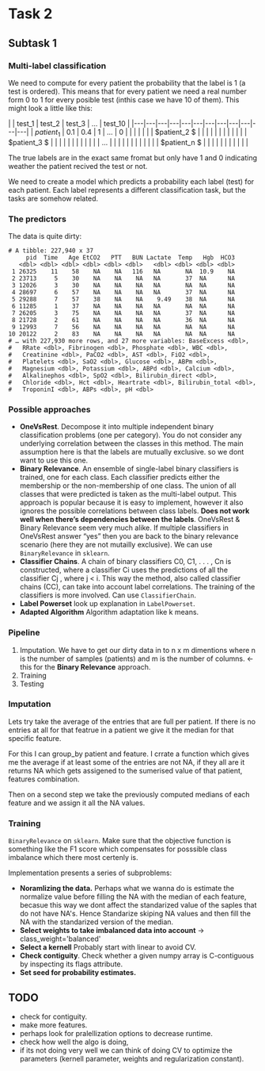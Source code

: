 # Task 2
## Subtask 1
### Multi-label classification
We need to compute for every patient the probability that the label is 1 (a test is ordered). This means that for every patient we need a real number form 0 to 1 for every posible test (inthis case we have 10 of them). This might look a little like this:

|   | test_1 | test_2 | test_3 | ... | test_10 |
|---|---|---|---|---|---|---|---|---|---|---|---|
| $patient_1$ |  0.1 |  0.4 | 1  |  ... |  0 |   |   |   |   |   |
| $patient_2 $ |   |   |   |   |   |   |   |   |   |   |
| $patient_3 $ |   |   |   |   |   |   |   |   |   |   |
| ... |   |   |   |   |   |   |   |   |   |   |
| $patient_n $ |   |   |   |   |   |   |   |   |   |   |

The true labels are in the exact same fromat but only have 1 and 0 indicating weather the patient recived the test or not. 

We need to create a model which predicts a probability each label (test) for each patient. Each label represents a different classification task, but the tasks are somehow related. 

### The predictors
The data is quite dirty:

```
# A tibble: 227,940 x 37     pid  Time   Age EtCO2   PTT   BUN Lactate  Temp   Hgb  HCO3   <dbl> <dbl> <dbl> <dbl> <dbl> <dbl>   <dbl> <dbl> <dbl> <dbl> 1 26325    11    58    NA    NA   116   NA       NA  10.9    NA 2 23713     5    30    NA    NA    NA   NA       37  NA      NA 3 12026     3    30    NA    NA    NA   NA       NA  NA      NA 4 28697     6    57    NA    NA    NA   NA       37  NA      NA 5 29288     7    57    38    NA    NA    9.49    38  NA      NA 6 11285     1    37    NA    NA    NA   NA       NA  NA      NA 7 26205     3    75    NA    NA    NA   NA       37  NA      NA 8 21728     2    61    NA    NA    NA   NA       36  NA      NA 9 12993     7    56    NA    NA    NA   NA       NA  NA      NA10 20122     2    83    NA    NA    NA   NA       NA  NA      NA# … with 227,930 more rows, and 27 more variables: BaseExcess <dbl>,#   RRate <dbl>, Fibrinogen <dbl>, Phosphate <dbl>, WBC <dbl>,#   Creatinine <dbl>, PaCO2 <dbl>, AST <dbl>, FiO2 <dbl>,#   Platelets <dbl>, SaO2 <dbl>, Glucose <dbl>, ABPm <dbl>,#   Magnesium <dbl>, Potassium <dbl>, ABPd <dbl>, Calcium <dbl>,#   Alkalinephos <dbl>, SpO2 <dbl>, Bilirubin_direct <dbl>,#   Chloride <dbl>, Hct <dbl>, Heartrate <dbl>, Bilirubin_total <dbl>,#   TroponinI <dbl>, ABPs <dbl>, pH <dbl>
```

### Possible approaches
* **OneVsRest**. Decompose it into multiple independent binary classification problems (one per category). You do not consider any underlying correlation between the classes in this method. The main assumption here is that the labels are mutually exclusive. so we dont want to use this one. 
* **Binary Relevance**. An ensemble of single-label binary classifiers is trained, one for each class. Each classifier predicts either the membership or the non-membership of one class. The union of all classes that were predicted is taken as the multi-label output. This approach is popular because it is easy to implement, however it also ignores the possible correlations between class labels. **Does not work well when there’s dependencies between the labels**. OneVsRest & Binary Relevance seem very much alike. If multiple classifiers in OneVsRest answer “yes” then you are back to the binary relevance scenario (here they are not mutailly exclusive). We can use `BinaryRelevance` in `sklearn`.
* **Classifier Chains**. A chain of binary classifiers C0, C1, . . . , Cn is constructed, where a classifier Ci uses the predictions of all the classifier Cj , where j < i. This way the method, also called classifier chains (CC), can take into account label correlations. The training of the classifiers is more involved. Can use `ClassifierChain`.
* **Label Powerset** look up explanation in `LabelPowerset`.
* **Adapted Algorithm** Algorithm adaptation like k means.

### Pipeline
1. Imputation. We have to get our dirty data in to n x m dimentions where n is the number of samples (patients) and m is the number of columns. <- this for the **Binary Relevance** approach. 
2. Training
3. Testing

### Imputation
Lets try take the average of the entries that are full per patient. If there is no entries at all for that featrue in a patient we give it the median for that specific feature. 

For this I can group_by patient and feature. I crrate a function which gives me the average if at least some of the entries are not NA, if they all are it returns NA which gets assigened to the sumerised value of that patient, features combination. 

Then on a second step we take the previously computed medians of each feature and we assign it all the NA values. 

### Training
`BinaryRelevance` on `sklearn`. Make sure that the objective function is something like the F1 score which compensates for posssible class imbalance which there most certenly is. 

Implementation presents a series of subproblems:

* **Noramlizing the data.** Perhaps what we wanna do is estimate the normalize value before filling the NA with the median of each feature, becasue this way we dont affect the standarized value of the saples that do not have NA's. Hence Standarize skiping NA values and then fill the NA with the standarized version of the median.
* **Select weights to take imbalanced data into account** -> class_weight='balanced'
* **Select a kernell** Probably start with linear to avoid CV.
* **Check contiguity**. Check whether a given numpy array is C-contiguous by inspecting its flags attribute.
* **Set seed for probability estimates.**

## TODO
* check for contiguity.
* make more features.
* perhaps look for pralellization options to decrease runtime. 
* check how well the algo is doing, 
* if its not doing very well we can think of doing CV to optimize the parameters (kernell parameter, weights and regularization constant).
